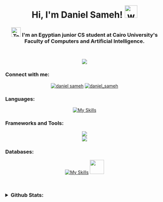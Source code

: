 <h1 align="center">Hi, I'm Daniel Sameh! <img src="https://user-images.githubusercontent.com/72663882/171687151-bb31c996-c9d2-49c8-b593-734946893b23.gif" alt="waving hand gif" aria-hidden="true" width="40" /></h1>
<h3 align="center"><img src="https://raw.githubusercontent.com/Tarikul-Islam-Anik/Animated-Fluent-Emojis/master/Emojis/People/Technologist.png" alt="Technologist" width="30" height="30" /> I'm an Egyptian junior CS student at Cairo University's Faculty of Computers and Artificial Intelligence.</h3>
<div align="center">
  <br>
  
  ![](https://komarev.com/ghpvc/?username=Daniel-Sameh&color=green)

</div>
<h3 align="left">Connect with me:</h3>
<p align="center">
<a href="https://www.linkedin.com/in/daniel-sameh-4b0017263/" target="blank"><img align="center" src="https://img.shields.io/badge/LinkedIn-0077B5?style=for-the-badge&logo=linkedin&logoColor=white" alt="daniel sameh"  /></a>
<!--  -->
<a href="mailto:danielsameh21@gmail.com" target="blank"><img align="center" src="https://img.shields.io/badge/Gmail-D14836?style=for-the-badge&logo=gmail&logoColor=white" alt="daniel_sameh"  /></a>
</p>

<h3 align="left">Languages:</h3>
<div align="center">

[![My Skills](https://skillicons.dev/icons?i=c,cpp,py,java,js,ts,cs,html,css)](https://skillicons.dev)

</div>

<h3 align="left">Frameworks and Tools:</h3>
<div align="center">
  <a href="https://skillicons.dev">
    <img src="https://skillicons.dev/icons?i=spring,nodejs,express,django,postman,react,redux,bootstrap,jquery,qt" />
    <br>
    <img src="https://skillicons.dev/icons?i=git,github,clion,idea,visualstudio,vscode" />
  </a>
</div>

<h3 align="left">Databases:</h3>
<div align="center">

[![My Skills](https://skillicons.dev/icons?i=redis,mongodb,postgres,mysql)](https://skillicons.dev)
<img height="45vh" src="https://github.com/marwin1991/profile-technology-icons/assets/19180175/3b371807-db7c-45b4-8720-c0cfc901680a">

</div>


<br>
<h3>
  <details>
    <summary>Github Stats:</summary>
    <br>

   <a href="#">![Top Langs](https://github-readme-stats.vercel.app/api/top-langs/?username=Daniel-Sameh&layout=compact&theme=blueberry&count_private=true&hide_border=true)</a>
  </details>
</h3>
